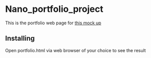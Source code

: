 # Nano_portfolio_project
This is the portfolio web page for [this mock up](https://storage.googleapis.com/supplemental_media/udacityu/2655898586/design-mockup-portfolio.pdf)

## Installing
Open portfolio.html via web browser of your choice to see the result
